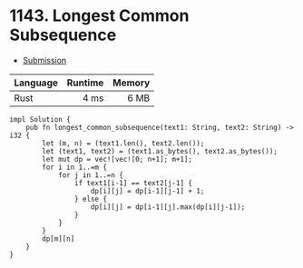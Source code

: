 # 1143. Longest Common Subsequence
- [Submission](https://leetcode.com/submissions/detail/1263668042/)

| Language | Runtime | Memory |
| :-       |       -:|      -:|
| Rust | 4 ms | 6 MB |
```
impl Solution {
    pub fn longest_common_subsequence(text1: String, text2: String) -> i32 {
        let (m, n) = (text1.len(), text2.len());
        let (text1, text2) = (text1.as_bytes(), text2.as_bytes());
        let mut dp = vec![vec![0; n+1]; m+1];
        for i in 1..=m {
            for j in 1..=n {
                if text1[i-1] == text2[j-1] {
                    dp[i][j] = dp[i-1][j-1] + 1;
                } else {
                    dp[i][j] = dp[i-1][j].max(dp[i][j-1]);
                }
            }
        }
        dp[m][n]
    }
}
```
